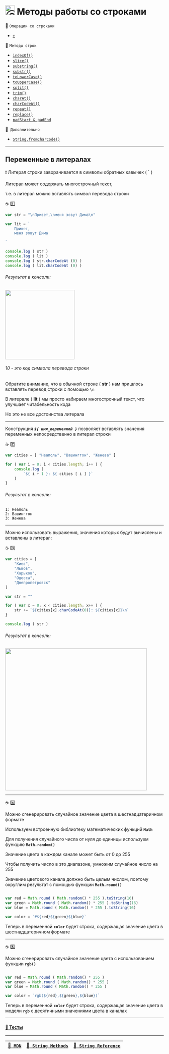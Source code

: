 # <img src="https://avatars2.githubusercontent.com/u/19735284?s=40&v=4" width="30" title="Ⓒ Irina Fylyppova ( garevna ) 2019"/> Методы работы со строками

:file_folder: `Операции со строками`

* [`+`](Strings-methods-concat)

:file_folder: `Методы строк`

* [`indexOf()`](Strings-methods-indexOf)
* [`slice()`](Strings-methods-slice)
* [`substring()`](Strings-methods-substring)
* [`substr()`](Strings-methods-substr)
* [`toLowerCase()`](Strings-methods-toLowerCase)
* [`toUpperCase()`](Strings-methods-toUpperCase)
* [`split()`](Strings-methods-split)
* [`trim()`](Strings-methods-trim)
* [`charAt()`](Strings-methods-charAt)
* [`charCodeAt()`](Strings-methods-charCodeAt)
* [`repeat()`](Strings-methods-repeat)
* [`replace()`](Strings-methods-replace)
* [`padStart & padEnd`](Strings-methods-padStart-padEnd)

:file_folder:` Дополнительно`

* [`String.fromCharCode()`](String-fromCharCode)

***

## Переменные в литералах

:heavy_exclamation_mark: Литерал строки заворачивается в символы обратных кавычек ( **`** )

Литерал может содержать многострочный текст,

т.е. в литерал можно вставлять символ перевода строки

:coffee: :one:

```javascript
var str = "\nПривет,\nменя зовут Дима\n"

var lit = `
    Привет,
    меня зовут Дима

`

console.log ( str )
console.log ( lit )
console.log ( str.charCodeAt (0) )
console.log ( lit.charCodeAt (0) )
```

###### Результат в консоли:

<img src="https://lh4.googleusercontent.com/hZWmdkrIYfsdLxbDNphnWHBdMWwdK-eP6PIHXU7bNNBMmCC0mRxtpjZKgU71ozT-1WVF-KgtOOTSy0gGQgQDU-_c4m0qhz3mZyK96p7OqjJwHYHKaP9ghEB17YXramEN9GXEw6OSjXCGUx0" width="220"/>

###### 10 - это код символа перевода строки

Обратите внимание, что в обычной строке ( **str** ) нам пришлось вставлять перевод строки с помощью `\n`

В литерале ( **lit** ) мы просто набираем многострочный текст, что улучшает читабельность кода

Но это не все достоинства литерала

***

Конструкция **_`${ имя_переменной }`_** позволяет вставлять значения переменных непосредственно в литерал строки

:coffee: :two:

```javascript
var cities = [ "Неаполь", "Вашингтон", "Женева" ]

for ( var i = 0; i < cities.length; i++ ) {
    console.log (
        `${ i + 1 }: ${ cities [ i ] }`
    )
}
```

###### Результат в консоли:

```
1: Неаполь
2: Вашингтон
3: Женева
```

***

Можно использовать выражения, значения которых будут вычислены и вставлены в литерал:

:coffee: :three:

```javascript
var cities = [
    "Киев",
    "Львов",
    "Харьков",
    "Одесса",
    "Днепропетровск"
]

var str = ""

for ( var x = 0; x < cities.length; x++ ) {
    str += `${cities[x].charCodeAt(0)}: ${cities[x]}\n`
}

console.log ( str )
```

###### Результат в консоли:

<img width="450" src="https://lh6.googleusercontent.com/DhqLf_YtZbWoqFT2BRMswxpt1ccotkTUkYbVB4r4IUpctgrEuOTJuhycbk4-MaonVYwNzUZvg2hX0h65a75whcI3wem8JzW5Jpmym0Fl1PlNnapQWbabWRZMXeGvKFc0h5RFFld5c28Ku7M"/>

***

:coffee: :four:

Можно сгенерировать случайное значение цвета в шестнадцатеричном формате

Используем встроенную библиотеку математических функций **`Math`**

Для получения случайного числа от нуля до единицы используем функцию **`Math.random()`**

Значение цвета в каждом канале может быть от 0 до 255

Чтобы получить число в это диапазоне, умножим случайное число на 255

Значение цветового канала должно быть целым числом, поэтому округлим результат с помощью функции **`Math.round()`**

```javascript

var red = Math.round ( Math.random() * 255 ).toString(16)
var green = Math.round ( Math.random() * 255 ).toString(16)
var blue = Math.round ( Math.random() * 255 ).toString(16)

var color = `#${red}${green}${blue}`
```

Теперь в переменной **`color`** будет строка, содержащая значение цвета в шестнадцатеричном формате

***

:coffee: :five:

Можно сгенерировать случайное значение цвета с использованием функции **`rgb()`**

```javascript

var red = Math.round ( Math.random() * 255 )
var green = Math.round ( Math.random() * 255 )
var blue = Math.round ( Math.random() * 255 )

var color = `rgb(${red},${green},${blue})`
```

Теперь в переменной **`color`** будет строка, содержащая значение цвета в модели **`rgb`** с десятичными значениями цвета в каналах

***

#### [:briefcase: Тесты](https://garevna.github.io/js-quiz/#stringMethods)

***

| [:link:` MDN`](https://developer.mozilla.org/ru/docs/Web/JavaScript/Reference/Global_Objects/String "Открывайте в новой вкладке") | [:link:` String Methods`](https://www.w3schools.com/js/js_string_methods.asp "Открывайте в новой вкладке") | [:link:` String Reference`](https://www.w3schools.com/jsref/jsref_obj_string.asp "Открывайте в новой вкладке") |
|-|-|-|
